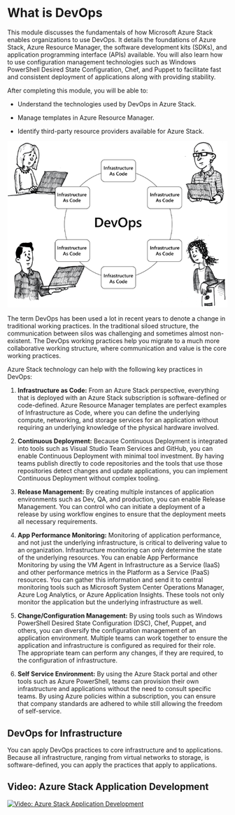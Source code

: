 # What is DevOps

This module discusses the fundamentals of how Microsoft Azure Stack enables organizations to use DevOps. It details the foundations of Azure Stack, Azure Resource Manager, the software development kits (SDKs), and application programming interface (APIs) available. You will also learn how to use configuration management technologies such as Windows PowerShell Desired State Configuration, Chef, and Puppet to facilitate fast and consistent deployment of applications along with providing stability.

After completing this module, you will be able to:

- Understand the technologies used by DevOps in Azure Stack.

- Manage templates in Azure Resource Manager.

- Identify third-party resource providers available for Azure Stack.

![what is DevOps?](media/what-is-devops.png)

The term DevOps has been used a lot in recent years to denote a change in traditional working practices. In the traditional siloed structure, the communication between silos was challenging and sometimes almost non-existent. The DevOps working practices help you migrate to a much more collaborative working structure, where communication and value is the core working practices.

Azure Stack technology can help with the following key practices in DevOps:

1. **Infrastructure as Code:** From an Azure Stack perspective, everything that is deployed with an Azure Stack subscription is software-defined or code-defined. Azure Resource Manager templates are perfect examples of Infrastructure as Code, where you can define the underlying compute, networking, and storage services for an application without requiring an underlying knowledge of the physical hardware involved.

2. **Continuous Deployment:** Because Continuous Deployment is integrated into tools such as Visual Studio Team Services and GitHub, you can enable Continuous Deployment with minimal tool investment. By having teams publish directly to code repositories and the tools that use those repositories detect changes and update applications, you can implement Continuous Deployment without complex tooling.

3. **Release Management:** By creating multiple instances of application environments such as Dev, QA, and production, you can enable Release Management. You can control who can initiate a deployment of a release by using workflow engines to ensure that the deployment meets all necessary requirements.

4. **App Performance Monitoring:** Monitoring of application performance, and not just the underlying infrastructure, is critical to delivering value to an organization. Infrastructure monitoring can only determine the state of the underlying resources. You can enable App Performance Monitoring by using the VM Agent in Infrastructure as a Service (IaaS) and other performance metrics in the Platform as a Service (PaaS) resources. You can gather this information and send it to central monitoring tools such as Microsoft System Center Operations Manager, Azure Log Analytics, or Azure Application Insights. These tools not only monitor the application but the underlying infrastructure as well.

5. **Change/Configuration Management:** By using tools such as Windows PowerShell Desired State Configuration (DSC), Chef, Puppet, and others, you can diversify the configuration management of an application environment. Multiple teams can work together to ensure the application and infrastructure is configured as required for their role. The appropriate team can perform any changes, if they are required, to the configuration of infrastructure.

6. **Self Service Environment:** By using the Azure Stack portal and other tools such as Azure PowerShell, teams can provision their own infrastructure and applications without the need to consult specific teams. By using Azure policies within a subscription, you can ensure that company standards are adhered to while still allowing the freedom of self-service.

## DevOps for Infrastructure

You can apply DevOps practices to core infrastructure and to applications. Because all infrastructure, ranging from virtual networks to storage, is software-defined, you can apply the practices that apply to applications.

## Video: Azure Stack Application Development

[![Video: Azure Stack Application Development](http://img.youtube.com/vi/119hashutck/0.jpg)](https://www.youtube.com/watch?v=119hashutck)